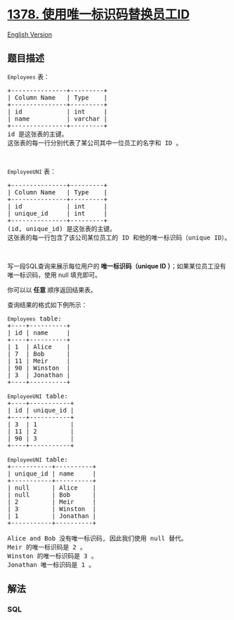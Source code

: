 # [1378. 使用唯一标识码替换员工ID](https://leetcode-cn.com/problems/replace-employee-id-with-the-unique-identifier)

[English Version](/solution/1300-1399/1378.Replace%20Employee%20ID%20With%20The%20Unique%20Identifier/README_EN.md)

## 题目描述

<!-- 这里写题目描述 -->

<p><code>Employees</code> 表：</p>

<pre>
+---------------+---------+
| Column Name   | Type    |
+---------------+---------+
| id            | int     |
| name          | varchar |
+---------------+---------+
id 是这张表的主键。
这张表的每一行分别代表了某公司其中一位员工的名字和 ID 。
</pre>

<p>&nbsp;</p>

<p><code>EmployeeUNI</code>&nbsp;表：</p>

<pre>
+---------------+---------+
| Column Name   | Type    |
+---------------+---------+
| id            | int     |
| unique_id     | int     |
+---------------+---------+
(id, unique_id) 是这张表的主键。
这张表的每一行包含了该公司某位员工的 ID 和他的唯一标识码（unique ID）。
</pre>

<p>&nbsp;</p>

<p>写一段SQL查询来展示每位用户的<strong> 唯一标识码（unique ID ）</strong>；如果某位员工没有唯一标识码，使用 null 填充即可。</p>

<p>你可以以<strong> 任意</strong> 顺序返回结果表。</p>

<p>查询结果的格式如下例所示：</p>

<pre>
<code>Employees</code> table:
+----+----------+
| id | name     |
+----+----------+
| 1  | Alice    |
| 7  | Bob      |
| 11 | Meir     |
| 90 | Winston  |
| 3  | Jonathan |
+----+----------+

<code>EmployeeUNI</code> table:
+----+-----------+
| id | unique_id |
+----+-----------+
| 3  | 1         |
| 11 | 2         |
| 90 | 3         |
+----+-----------+

<code>EmployeeUNI</code> table:
+-----------+----------+
| unique_id | name     |
+-----------+----------+
| null      | Alice    |
| null      | Bob      |
| 2         | Meir     |
| 3         | Winston  |
| 1         | Jonathan |
+-----------+----------+

Alice and Bob 没有唯一标识码, 因此我们使用 null 替代。
Meir 的唯一标识码是 2 。
Winston 的唯一标识码是 3 。
Jonathan 唯一标识码是 1 。
</pre>


## 解法

<!-- 这里可写通用的实现逻辑 -->

<!-- tabs:start -->

### **SQL**

<!-- 这里可写当前语言的特殊实现逻辑 -->

```sql

```

<!-- tabs:end -->
